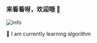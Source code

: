 
### 来看看呀，欢迎哦 👋

![info](https://github-readme-stats.vercel.app/api?username=canwhite&show_icons=true&count_private=true&hide=prs&theme=default_repocard)

🔭  I am currently learning algorithm
<!--
Here are some ideas to get you started:

- 🔭 I’m currently working on ...
- 🌱 I’m currently learning ...
- 👯 I’m looking to collaborate on ...
- 🤔 I’m looking for help with ...
- 💬 Ask me about ...
- 📫 How to reach me: ...
- 😄 Pronouns: ...
- ⚡ Fun fact: ...
-->
